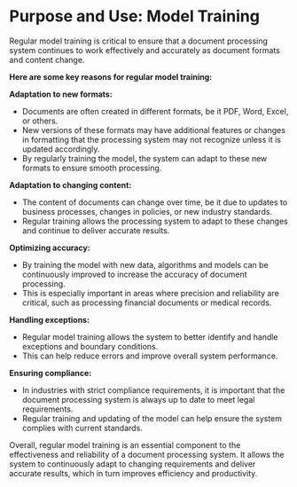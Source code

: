 # Purpose and Use: Model Training

Regular model training is critical to ensure that a document processing system continues to work effectively and accurately as document formats and content change.&#x20;

**Here are some key reasons for regular model training:**&#x20;



**Adaptation to new formats:**&#x20;

* Documents are often created in different formats, be it PDF, Word, Excel, or others.&#x20;
* New versions of these formats may have additional features or changes in formatting that the processing system may not recognize unless it is updated accordingly.
* By regularly training the model, the system can adapt to these new formats to ensure smooth processing.

**Adaptation to changing content:**&#x20;

* The content of documents can change over time, be it due to updates to business processes, changes in policies, or new industry standards.&#x20;
* Regular training allows the processing system to adapt to these changes and continue to deliver accurate results.

**Optimizing accuracy:**

* By training the model with new data, algorithms and models can be continuously improved to increase the accuracy of document processing.
* This is especially important in areas where precision and reliability are critical, such as processing financial documents or medical records.&#x20;

**Handling exceptions:**&#x20;

* Regular model training allows the system to better identify and handle exceptions and boundary conditions.&#x20;
* This can help reduce errors and improve overall system performance.&#x20;

**Ensuring compliance:**  &#x20;

* In industries with strict compliance requirements, it is important that the document processing system is always up to date to meet legal requirements.
* Regular training and updating of the model can help ensure the system complies with current standards.

Overall, regular model training is an essential component to the effectiveness and reliability of a document processing system. It allows the system to continuously adapt to changing requirements and deliver accurate results, which in turn improves efficiency and productivity.

